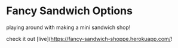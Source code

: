 # Fancy Sandwich Options

playing around with making a mini sandwich shop!

check it out [live](https://fancy-sandwich-shoppe.herokuapp.com/!
